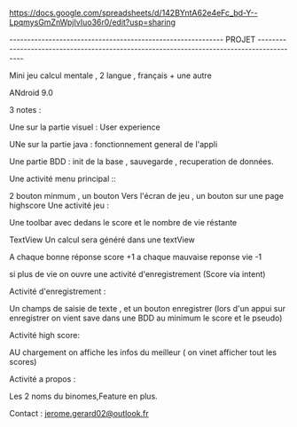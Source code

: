 https://docs.google.com/spreadsheets/d/142BYntA62e4eFc_bd-Y--LpqmysGmZnWpjIvIuo36r0/edit?usp=sharing

------------------------------------------------------------ PROJET ------------------------------------------------------------------------------------------

Mini jeu calcul mentale , 2 langue , français + une autre

ANdroid 9.0

3 notes :

Une sur la partie visuel : User experience

UNe sur la partie java : fonctionnement general de l'appli

Une partie BDD : init de la base , sauvegarde , recuperation de données.

Une activité menu principal ::

2 bouton minmum , un bouton Vers l'écran de jeu , un bouton sur une page highscore Une activité jeu :

Une toolbar avec dedans le score et le nombre de vie réstante

TextView Un calcul sera généré dans une textView

A chaque bonne réponse score +1 a chaque mauvaise reponse vie -1

si plus de vie on ouvre une activité d'enregistrement (Score via intent)

Activité d'enregistrement :

Un champs de saisie de texte , et un bouton enregistrer (lors d'un appui sur enregistrer on vient save dans une BDD au minimum le score et le pseudo)

Activité high score:

AU chargement on affiche les infos du meilleur ( on vinet afficher tout les scores)

Activité a propos :

Les 2 noms du binomes,Feature en plus.

Contact : jerome.gerard02@outlook.fr
